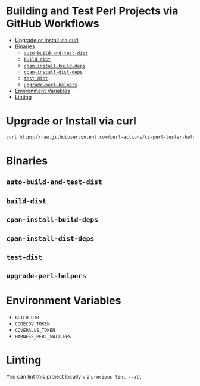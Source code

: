 # Building and Test Perl Projects via GitHub Workflows

<!-- vim-markdown-toc GFM -->

* [Upgrade or Install via curl](#upgrade-or-install-via-curl)
* [Binaries](#binaries)
  * [`auto-build-and-test-dist`](#auto-build-and-test-dist)
  * [`build-dist`](#build-dist)
  * [`cpan-install-build-deps`](#cpan-install-build-deps)
  * [`cpan-install-dist-deps`](#cpan-install-dist-deps)
  * [`test-dist`](#test-dist)
  * [`upgrade-perl-helpers`](#upgrade-perl-helpers)
* [Environment Variables](#environment-variables)
* [Linting](#linting)

<!-- vim-markdown-toc -->

# Upgrade or Install via curl

```bash
curl https://raw.githubusercontent.com/perl-actions/ci-perl-tester-helpers/master/bin/upgrade-perl-helpers | bash
```

# Binaries

## `auto-build-and-test-dist`

## `build-dist`

## `cpan-install-build-deps`

## `cpan-install-dist-deps`

## `test-dist`

## `upgrade-perl-helpers`

# Environment Variables

* `BUILD_DIR`
* `CODECOV_TOKEN`
* `COVERALLS_TOKEN`
* `HARNESS_PERL_SWITCHES`

# Linting

You can lint this project locally via `precious lint --all`
